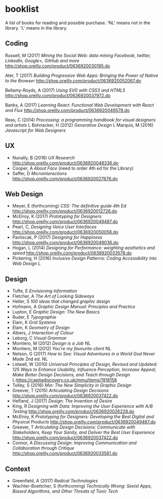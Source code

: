 # booklist
A list of books for reading and possible purchase. 'NL' means not in the library. 'L' means in the library.

## Coding

Russell, M (2017) _Mining the Social Web: data mining Facebook, twitter, LinkedIn, Google+, GitHub and more_
http://shop.oreilly.com/product/0636920030195.do

Ater, T (2017) _Building Progressive Web Apps: Bringing the Power of Native to the Browser_
http://shop.oreilly.com/product/0636920052067.do

Bellamy-Royds, A (2017) _Using SVG with CSS3 and HTML5_
http://shop.oreilly.com/product/0636920037972.do

Banks, A (2017) _Learning React: Functional Web Development with React and Flux_
http://shop.oreilly.com/product/0636920049579.do

Reas, C (2014) _Processing: a programming handbook for visual designers and artists_ L
Bohnacker, H (2012) _Generative Design_ L
Marquis, M (2016) _Javascript for Web Designers_




## UX

* Nunally, B (2016) _UX Research_
http://shop.oreilly.com/product/0636920048336.do
* Cooper, A _About Face_ (need to order 4th ed for the Library)
* Saffer, D _Microinteractions_ http://shop.oreilly.com/product/0636920027676.do

## Web Design

* Meyer, E (forthcoming) _CSS: The definitive guide 4th Ed_
http://shop.oreilly.com/product/0636920012726.do
* McElroy, K (2017) _Prototyping for Designers_
http://shop.oreilly.com/product/0636920049487.do
* Pearl, C, _Designing Voice User Interfaces_
http://shop.oreilly.com/product/0636920050056.do
* Pavliscak, P (2017) _Designing for Happiness_
http://shop.oreilly.com/product/0636920049036.do
* Hogan, L (2014) _Designing for Performance: weighting aesthetics and speed_
http://shop.oreilly.com/product/0636920033578.do
* Pickering, H (2016) _Inclusive Design Patterns: Coding Accessibility into Web Design_ L

## Design

* Tufte, E _Envisioning Information_
* Fletcher, A _The Art of Looking Sideways_
* Heller, S _100 ideas that changed graphic design_
* Hofmann, A _Graphic Design Manual: Principles and Practice_
* Lupton, E _Graphic Design: The New Basics_
* Ruder, E _Typographie_
* Elam, K  _Grid Systems_
* Elam, K _Geometry of Design_
* Albers, J _Interaction of Colour_
* Leborg, C _Visual Grammar_
* Montiero, M (2012) _Design is a Job_ NL 
* Montiero, M (2012) _You're my favourite client_ NL
* Nelson, G (2017) _How to See: Visual Adventures in a World God Never Made_ 2nd ed. NL
* Lidwell, W (2010) _Universal Principles of Design, Revised and Updated: 125 Ways to Enhance Usability, Influence Perception, Increase Appeal, Make Better Design Decisions, and Teach through Design_ L:https://capitadiscovery.co.uk/mmu/items/1918158
* Tolley, S (2016) _Min: The New Simplicity in Graphic Design_
* Greever, T (2015) _Articulating Design Decisions_  
http://shop.oreilly.com/product/0636920037422.do
* Helfand, J (2017) _Design: The Invention of Desire_
* King, R _Designing with Data: Improving the User Experience with A/B Testing_ http://shop.oreilly.com/product/0636920026228.do
* McElroy, K _Prototyping for Designers: Developing the Best Digital and Physical Products_
http://shop.oreilly.com/product/0636920049487.do
* Greever, T _Articulating Design Decisions: Communicate with Stakeholders, Keep Your Sanity, and Deliver the Best User Experience_ http://shop.oreilly.com/product/0636920037422.do
* Connor, A _Discussing Design: Improving Communication and Collaboration through Critique_ http://shop.oreilly.com/product/0636920033561.do

## Context

* Greenfield, A (2017) _Radical Technologies_
* Wachter-Boettcher, S (forthcoming) _Technically Wrong: Sexist Apps, Biased Algorithms, and Other Threats of Toxic Tech_

